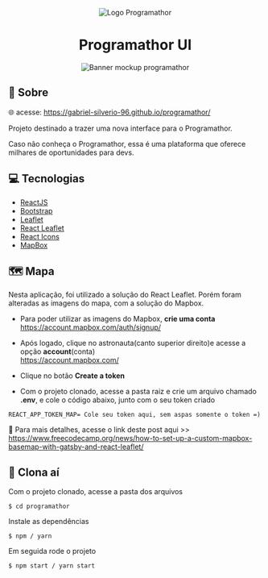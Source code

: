 <p align="center">
    <img alt="Logo Programathor" src="https://user-images.githubusercontent.com/53228013/100396000-0e304d80-3022-11eb-8d5f-9d2f367db7f2.png" />
</p>

<h1 align="center">
  Programathor UI
</h1>

<p align="center">
    <img alt="Banner mockup programathor" src="https://user-images.githubusercontent.com/53228013/100396082-6ebf8a80-3022-11eb-92a1-011efcafbb67.png" />
</p>

## 📝 Sobre 

🌐 acesse: https://gabriel-silverio-96.github.io/programathor/

Projeto destinado a trazer uma nova interface para o Programathor.

Caso não conheça o Programathor, essa é uma plataforma que oferece milhares de oportunidades para devs.

## 💻 Tecnologias

* [ReactJS](https://pt-br.reactjs.org/)
* [Bootstrap](https://getbootstrap.com/docs/4.5/getting-started/introduction/)
* [Leaflet](https://leafletjs.com/)
* [React Leaflet](https://react-leaflet.js.org/)
* [React Icons](https://react-icons.github.io/react-icons/)
* [MapBox](https://www.mapbox.com/)

## 🗺️ Mapa

Nesta aplicação, foi utilizado a solução do React Leaflet. Porém foram alteradas as imagens do mapa, com a solução do Mapbox.

* Para poder utilizar as imagens do Mapbox, **crie uma conta** <br> https://account.mapbox.com/auth/signup/

* Após logado, clique no astronauta(canto superior direito)e acesse a opção **account**(conta) <br> https://account.mapbox.com/

* Clique no botão **Create a token**

* Com o projeto clonado, acesse a pasta raiz e crie um arquivo chamado **.env**, e cole o código abaixo, junto com o seu token criado

```
REACT_APP_TOKEN_MAP= Cole seu token aqui, sem aspas somente o token =)
```

📍 Para mais detalhes, acesse o link deste post aqui >> https://www.freecodecamp.org/news/how-to-set-up-a-custom-mapbox-basemap-with-gatsby-and-react-leaflet/

## 📁 Clona aí

Com o projeto clonado, acesse a pasta dos arquivos

```
$ cd programathor
```

Instale as dependências 

```
$ npm / yarn
```

Em seguida rode o projeto

```
$ npm start / yarn start
```
